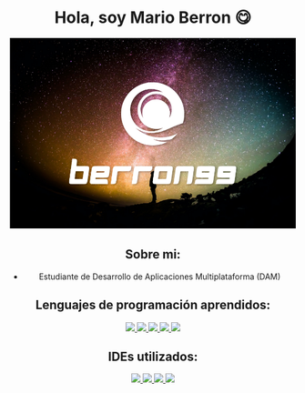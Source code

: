 <div align="center">
<h1 align="center">Hola, soy Mario Berron 😋</h1>
</div>  


![](https://github.com/Berron1999/Berron1999/blob/main/Captura%20de%20pantalla%202024-02-09%20113827.png)

  
<div align="center">
  
## Sobre mi:
- Estudiante de Desarrollo de Aplicaciones Multiplataforma (DAM)
</div>

<div align="center">
  
## Lenguajes de programación aprendidos:
  
  <a href="https://skillicons.dev">
    <img src="https://skillicons.dev/icons?i=python" />
    <img src="https://skillicons.dev/icons?i=html" />
    <img src="https://skillicons.dev/icons?i=css" />
    <img src="https://skillicons.dev/icons?i=java" />
    <img src="https://skillicons.dev/icons?i=kotlin" />
  </a>
</div>

<div align="center">

## IDEs utilizados:

  <a href="https://skillicons.dev">
    <img src="https://img.shields.io/badge/PyCharm-000000.svg?&style=for-the-badge&logo=PyCharm&logoColor=white"/>
    <img src="https://img.shields.io/badge/Visual_Studio-5C2D91?style=for-the-badge&logo=visual%20studio&logoColor=white"/>
    <img src="https://img.shields.io/badge/sublime_text-%23575757.svg?&style=for-the-badge&logo=sublime-text&logoColor=important"/>
    <img src="https://img.shields.io/badge/IntelliJ_IDEA-000000.svg?style=for-the-badge&logo=intellij-idea&logoColor=white"/>
    
  </a>
</div>
